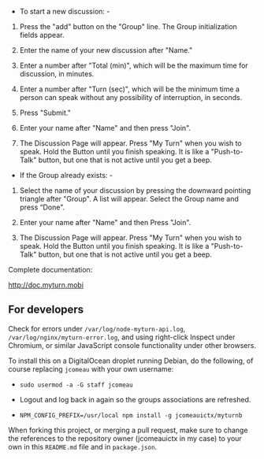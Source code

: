 - To start a new discussion: -

1. Press the "add" button on the "Group" line. The Group initialization fields appear.

2. Enter the name of your new discussion after "Name."

3. Enter a number after "Total (min)", which will be the maximum time for discussion, in minutes. 

4. Enter a number after "Turn (sec)", which will be the minimum time a person can speak without any possibility of interruption, in seconds.

5. Press "Submit."

6. Enter your name after "Name" and then press "Join". 

7. The Discussion Page will appear. Press "My Turn" when you wish to speak. Hold the Button until you finish speaking. It is like a "Push-to-Talk" button, but one that is not active until you get a beep.


- If the Group already exists: -

1. Select the name of your discussion by pressing the downward pointing triangle after "Group". A list will appear. Select the Group name and press “Done".

2. Enter your name after "Name" and then Press "Join". 

3. The Discussion Page will appear. Press "My Turn" when you wish to speak. Hold the Button until you finish speaking. It is like a "Push-to-Talk" button, but one that is not active until you get a beep.

Complete documentation: 

http://doc.myturn.mobi

## For developers

Check for errors under `/var/log/node-myturn-api.log`, `/var/log/nginx/myturn-error.log`, and using right-click Inspect under Chromium, or similar JavaScript console functionality under other browsers.

To install this on a DigitalOcean droplet running Debian, do the following, of
course replacing `jcomeau` with your own username:

- `sudo usermod -a -G staff jcomeau`

- Logout and log back in again so the groups associations are refreshed.

- `NPM_CONFIG_PREFIX=/usr/local npm install -g jcomeauictx/myturnb`

When forking this project, or merging a pull request, make sure to change the
references to the repository owner (jcomeauictx in my case) to your own in this
`README.md` file and in `package.json`.
